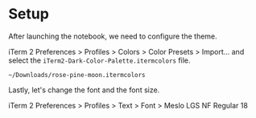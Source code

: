 # Setup

After launching the notebook, we need to configure the theme.

iTerm 2 Preferences > Profiles > Colors > Color Presets > Import... and select the `iTerm2-Dark-Color-Palette.itermcolors` file.

`~/Downloads/rose-pine-moon.itermcolors`

Lastly, let's change the font and the font size.

iTerm 2 Preferences > Profiles > Text > Font > Meslo LGS NF Regular 18
